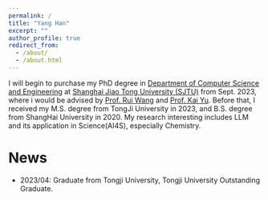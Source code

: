 ```yaml
---
permalink: /
title: "Yang Han"
excerpt: ""
author_profile: true
redirect_from: 
  - /about/
  - /about.html
---
```


I will begin to purchase my PhD degree in [Department of Computer Science and Engineering](https://www.cs.sjtu.edu.cn/) at [Shanghai Jiao Tong University (SJTU)](https://en.sjtu.edu.cn/) from Sept. 2023, where i would be advised by [Prof. Rui Wang](https://wangruinlp.github.io/) and [Prof. Kai Yu](https://scholar.google.hk/citations?hl=zh-CN&user=APssqUMAAAAJ&view_op=list_works&sortby=pubdate). Before that, I received my M.S. degree from TongJi University in 2023, and B.S. degree from ShangHai University in 2020.
My research interesting includes LLM and its application in Science(AI4S), especially Chemistry.

News
======
* 2023/04: Graduate from Tongji University, Tongji University Outstanding Graduate.
  
